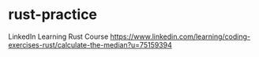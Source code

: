 # rust-practice
LinkedIn Learning Rust Course https://www.linkedin.com/learning/coding-exercises-rust/calculate-the-median?u=75159394
